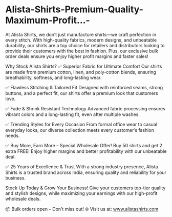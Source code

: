 # Alista-Shirts-Premium-Quality-Maximum-Profit...-
At Alista Shirts, we don’t just manufacture shirts—we craft perfection in every stitch. With high-quality fabrics, modern designs, and unbeatable durability, our shirts are a top choice for retailers and distributors looking to provide their customers with the best in fashion. Plus, our exclusive bulk order deals ensure you enjoy higher profit margins and faster sales!

Why Stock Alista Shirts?
✅ Superior Fabric for Ultimate Comfort
Our shirts are made from premium cotton, linen, and poly-cotton blends, ensuring breathability, softness, and long-lasting wear.

✅ Flawless Stitching & Tailored Fit
Designed with reinforced seams, strong buttons, and a perfect fit, our shirts offer a premium look that customers love.

✅ Fade & Shrink Resistant Technology
Advanced fabric processing ensures vibrant colors and a long-lasting fit, even after multiple washes.

✅ Trending Styles for Every Occasion
From formal office wear to casual everyday looks, our diverse collection meets every customer’s fashion needs.

✅ Buy More, Earn More – Special Wholesale Offer!
Buy 50 shirts and get 2 extra FREE! Enjoy higher margins and better profitability with our unbeatable deal.

✅ 25 Years of Excellence & Trust
With a strong industry presence, Alista Shirts is a trusted brand across India, ensuring quality and reliability for your business.

Stock Up Today & Grow Your Business!
Give your customers top-tier quality and stylish designs, while maximizing your earnings with our high-profit wholesale deals.

📦 Bulk orders open – Don’t miss out!
🌐 Visit us at: www.alistashirts.com
